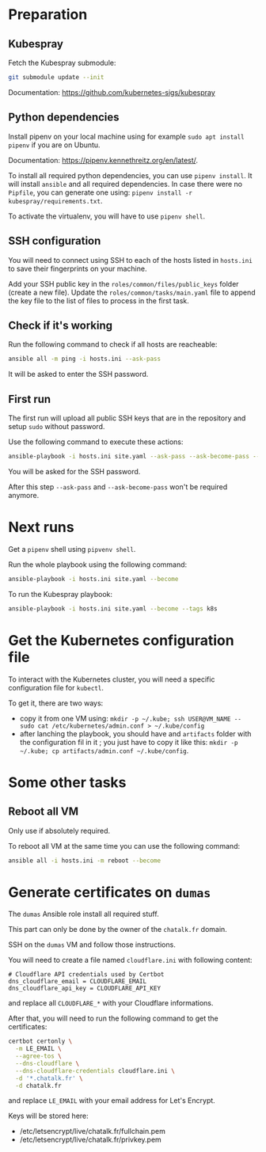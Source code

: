# Preparation

## Kubespray

Fetch the Kubespray submodule:

```sh
git submodule update --init
```

Documentation: https://github.com/kubernetes-sigs/kubespray

## Python dependencies

Install pipenv on your local machine using for example `sudo apt install pipenv` if you are on Ubuntu.

Documentation: https://pipenv.kennethreitz.org/en/latest/.

To install all required python dependencies, you can use `pipenv install`.
It will install `ansible` and all required dependencies.
In case there were no `Pipfile`, you can generate one using: `pipenv install -r kubespray/requirements.txt`.

To activate the virtualenv, you will have to use `pipenv shell`.

## SSH configuration

You will need to connect using SSH to each of the hosts listed in `hosts.ini` to save their fingerprints on your machine.

Add your SSH public key in the `roles/common/files/public_keys` folder (create a new file).
Update the `roles/common/tasks/main.yaml` file to append the key file to the list of files to process in the first task.

## Check if it's working

Run the following command to check if all hosts are reacheable:

```sh
ansible all -m ping -i hosts.ini --ask-pass
```

It will be asked to enter the SSH password.

## First run

The first run will upload all public SSH keys that are in the repository and
setup `sudo` without password.

Use the following command to execute these actions:

```sh
ansible-playbook -i hosts.ini site.yaml --ask-pass --ask-become-pass --tags first-run
```

You will be asked for the SSH password.

After this step `--ask-pass` and `--ask-become-pass` won't be required anymore.


# Next runs

Get a `pipenv` shell using `pipvenv shell`.

Run the whole playbook using the following command:

```sh
ansible-playbook -i hosts.ini site.yaml --become
```

To run the Kubespray playbook:

```sh
ansible-playbook -i hosts.ini site.yaml --become --tags k8s
```


# Get the Kubernetes configuration file

To interact with the Kubernetes cluster, you will need a specific configuration file for `kubectl`.

To get it, there are two ways:
  - copy it from one VM using: `mkdir -p ~/.kube; ssh USER@VM_NAME -- sudo cat /etc/kubernetes/admin.conf > ~/.kube/config`
  - after lanching the playbook, you should have and `artifacts` folder with the configuration fil in it ; you just have to copy it like this: `mkdir -p ~/.kube; cp artifacts/admin.conf ~/.kube/config`.


# Some other tasks

## Reboot all VM

Only use if absolutely required.

To reboot all VM at the same time you can use the following command:

```sh
ansible all -i hosts.ini -m reboot --become
```


# Generate certificates on `dumas`

The `dumas` Ansible role install all required stuff.

This part can only be done by the owner of the `chatalk.fr` domain.

SSH on the `dumas` VM and follow those instructions.

You will need to create a file named `cloudflare.ini` with following content:

```
# Cloudflare API credentials used by Certbot
dns_cloudflare_email = CLOUDFLARE_EMAIL
dns_cloudflare_api_key = CLOUDFLARE_API_KEY
```

and replace all `CLOUDFLARE_*` with your Cloudflare informations.

After that, you will need to run the following command to get the certificates:

```sh
certbot certonly \
  -m LE_EMAIL \
  --agree-tos \
  --dns-cloudflare \
  --dns-cloudflare-credentials cloudflare.ini \
  -d '*.chatalk.fr' \
  -d chatalk.fr
```

and replace `LE_EMAIL` with your email address for Let's Encrypt.

Keys will be stored here:
  - /etc/letsencrypt/live/chatalk.fr/fullchain.pem
  - /etc/letsencrypt/live/chatalk.fr/privkey.pem
